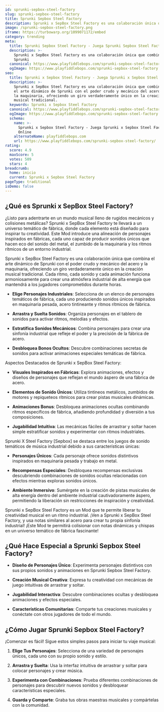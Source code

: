 ```yaml
---
id: sprunki-sepbox-steel-factory
slug: sprunki-sepbox-steel-factory
title: Sprunki Sepbox Steel Factory
description: Sprunki x SepBox Steel Factory es una colaboración única que combina Sprunki
image: /sprunki-sepbox-steel-factory.png
iframe: https://turbowarp.org/1099071172/embed
category: trending
meta:
  title: Sprunki Sepbox Steel Factory - Juega Sprunki Sepbox Steel Factory Online
  description: >-
    Sprunki x SepBox Steel Factory es una colaboración única que combina
    Sprunki
  canonical: https://www.playfiddlebops.com/sprunki-sepbox-steel-factory/
  ogImage: https://www.playfiddlebops.com/sprunki-sepbox-steel-factory.png
seo:
  title: Sprunki x Sepbox Steel Factory - Juega Sprunki x Sepbox Steel Factory Online
  description: >-
    Sprunki x SepBox Steel Factory es una colaboración única que combina
    el arte dinámico de Sprunki con el poder crudo y mecánico del acero y
    la maquinaria, ofreciendo un giro verdaderamente único en la creación
    musical tradicional.
  keywords: Sprunki x Sepbox Steel Factory
  canonical: https://www.playfiddlebops.com/sprunki-sepbox-steel-factory/
  ogImage: https://www.playfiddlebops.com/sprunki-sepbox-steel-factory.png
  schema:
    name: >-
      Sprunki x Sepbox Steel Factory - Juega Sprunki x Sepbox Steel Factory
      Online
    alternateName: playfiddlebops.com
    url: https://www.playfiddlebops.com/sprunki-sepbox-steel-factory/
rating:
  score: 4.9
  maxScore: 5
  votes: 509
  stars: 4
breadcrumb:
  home: inicio
  current: Sprunki x Sepbox Steel Factory
pageType: traditional
isDemo: false
---
```


## ¿Qué es Sprunki x SepBox Steel Factory?

¿Listo para adentrarte en un mundo musical lleno de rugidos mecánicos y colisiones metálicas? Sprunki x SepBox Steel Factory te llevará a un universo temático de fábrica, donde cada elemento está diseñado para inspirar tu creatividad. Este Mod introduce una alineación de personajes inspirados en fábricas, cada uno capaz de producir sonidos únicos que hacen eco del sonido del metal, el zumbido de la maquinaria y los ritmos rítmicos de un entorno industrial.

Sprunki x SepBox Steel Factory es una colaboración única que combina el arte dinámico de Sprunki con el poder crudo y mecánico del acero y la maquinaria, ofreciendo un giro verdaderamente único en la creación musical tradicional. Cada ritmo, cada sonido y cada animación funciona armoniosamente para crear una atmósfera industrial de alta energía que mantendrá a los jugadores comprometidos durante horas.

- **Elige Personajes Industriales**: Selecciona de un elenco de personajes temáticos de fábrica, cada uno produciendo sonidos únicos inspirados en maquinaria pesada, acero tintineante y ritmos rítmicos de fábrica.

- **Arrastra y Suelta Sonidos**: Organiza personajes en el tablero de sonidos para activar ritmos, melodías y efectos.

- **Estratifica Sonidos Mecánicos**: Combina personajes para crear una sinfonía industrial que refleje el poder y la precisión de la fábrica de acero.

- **Desbloquea Bonos Ocultos**: Descubre combinaciones secretas de sonidos para activar animaciones especiales temáticas de fábrica.

Aspectos Destacados de Sprunki x SepBox Steel Factory:

- **Visuales Inspirados en Fábricas**: Explora animaciones, efectos y diseños de personajes que reflejan el mundo áspero de una fábrica de acero.

- **Elementos de Sonido Únicos**: Utiliza tintineos metálicos, zumbidos de motores y repiqueteos rítmicos para crear pistas musicales dinámicas.

- **Animaciones Bonus**: Desbloquea animaciones ocultas combinando ritmos específicos de fábrica, añadiendo profundidad y diversión a tus composiciones.

- **Jugabilidad Intuitiva**: Las mecánicas fáciles de arrastrar y soltar hacen simple estratificar sonidos y experimentar con ritmos industriales.

Sprunki X Steel Factory [Sepbox] se destaca entre los juegos de sonido temáticos de música industrial debido a sus características únicas:

- **Personajes Únicos**: Cada personaje ofrece sonidos distintivos inspirados en maquinaria pesada y trabajo en metal.

- **Recompensas Especiales**: Desbloquea recompensas exclusivas descubriendo combinaciones de sonidos ocultas relacionadas con efectos mientras exploras sonidos únicos.

- **Ambiente Inmersivo**: Sumérgete en la creación de pistas musicales de alta energía dentro del ambiente industrial cautivadoramente áspero, permitiendo la liberación sin restricciones de inspiración y creatividad.

Sprunki x SepBox Steel Factory es un Mod que te permite liberar tu creatividad musical en un ritmo industrial. ¡Ven a Sprunki x SepBox Steel Factory, y usa notas similares al acero para crear tu propia sinfonía industrial! ¡Este Mod te permitirá colisionar con notas dinámicas y chispas en un universo temático de fábrica fascinante!

## ¿Qué Hace Especial a Sprunki Sepbox Steel Factory?

- **Diseño de Personajes Único**: Experimenta personajes distintivos con sus propios sonidos y animaciones en Sprunki Sepbox Steel Factory.

- **Creación Musical Creativa**: Expresa tu creatividad con mecánicas de juego intuitivas de arrastrar y soltar.

- **Jugabilidad Interactiva**: Descubre combinaciones ocultas y desbloquea animaciones y efectos especiales.

- **Características Comunitarias**: Comparte tus creaciones musicales y conéctate con otros jugadores de todo el mundo.

## ¿Cómo Jugar Sprunki Sepbox Steel Factory?

¡Comenzar es fácil! Sigue estos simples pasos para iniciar tu viaje musical:

1. **Elige Tus Personajes**: Selecciona de una variedad de personajes únicos, cada uno con su propio sonido y estilo.

1. **Arrastra y Suelta**: Usa la interfaz intuitiva de arrastrar y soltar para colocar personajes y crear música.

1. **Experimenta con Combinaciones**: Prueba diferentes combinaciones de personajes para descubrir nuevos sonidos y desbloquear características especiales.

1. **Guarda y Comparte**: Graba tus obras maestras musicales y compártelas con la comunidad.